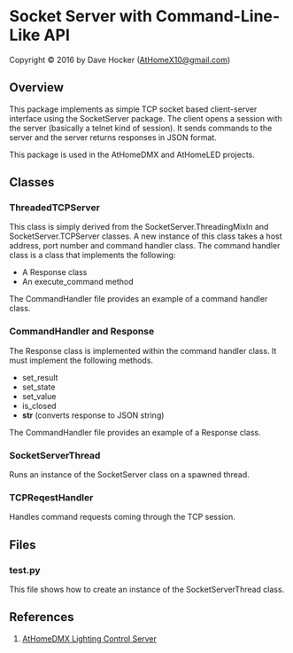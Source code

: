 # Socket Server with Command-Line-Like API
Copyright © 2016 by Dave Hocker (AtHomeX10@gmail.com)

## Overview
This package implements as simple TCP socket based client-server 
interface using the SocketServer package. 
The client opens a session with the server (basically
a telnet kind of session). It sends commands to the server and
the server returns responses in JSON format.

This package is used in the AtHomeDMX and AtHomeLED projects.

## Classes
### ThreadedTCPServer
This class is simply derived from the SocketServer.ThreadingMixIn
and SocketServer.TCPServer classes. A new instance of this class takes
a host address, port number and command handler class. The command
handler class is a class that implements the following:

* A Response class
* An execute_command method

The CommandHandler file provides an example of a command handler
class.

### CommandHandler and Response
The Response class is implemented within the command handler class. It
must implement the following methods.

* set_result
* set_state
* set_value
* is_closed
* __str__ (converts response to JSON string)

The CommandHandler file provides an example of a Response class.

### SocketServerThread
Runs an instance of the SocketServer class on a spawned thread.

### TCPReqestHandler
Handles command requests coming through the TCP session.

## Files
### test.py
This file shows how to create an instance of the SocketServerThread
class.

## References
1. [AtHomeDMX Lighting Control Server](http://dhocker.github.io/projects/athomedmx.html)
